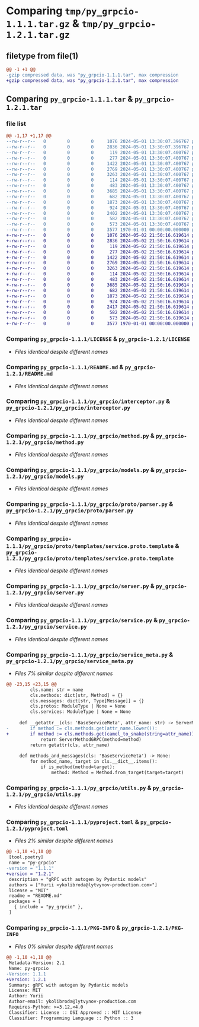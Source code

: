 # Comparing `tmp/py_grpcio-1.1.1.tar.gz` & `tmp/py_grpcio-1.2.1.tar.gz`

## filetype from file(1)

```diff
@@ -1 +1 @@
-gzip compressed data, was "py_grpcio-1.1.1.tar", max compression
+gzip compressed data, was "py_grpcio-1.2.1.tar", max compression
```

## Comparing `py_grpcio-1.1.1.tar` & `py_grpcio-1.2.1.tar`

### file list

```diff
@@ -1,17 +1,17 @@
--rw-r--r--   0        0        0     1076 2024-05-01 13:30:07.396767 py_grpcio-1.1.1/LICENSE
--rw-r--r--   0        0        0     2836 2024-05-01 13:30:07.396767 py_grpcio-1.1.1/README.md
--rw-r--r--   0        0        0      119 2024-05-01 13:30:07.400767 py_grpcio-1.1.1/py_grpcio/__init__.py
--rw-r--r--   0        0        0      277 2024-05-01 13:30:07.400767 py_grpcio-1.1.1/py_grpcio/exceptions.py
--rw-r--r--   0        0        0     1422 2024-05-01 13:30:07.400767 py_grpcio-1.1.1/py_grpcio/interceptor.py
--rw-r--r--   0        0        0     2769 2024-05-01 13:30:07.400767 py_grpcio-1.1.1/py_grpcio/method.py
--rw-r--r--   0        0        0     3263 2024-05-01 13:30:07.400767 py_grpcio-1.1.1/py_grpcio/models.py
--rw-r--r--   0        0        0      114 2024-05-01 13:30:07.400767 py_grpcio-1.1.1/py_grpcio/proto/__init__.py
--rw-r--r--   0        0        0      483 2024-05-01 13:30:07.400767 py_grpcio-1.1.1/py_grpcio/proto/enums.py
--rw-r--r--   0        0        0     3685 2024-05-01 13:30:07.400767 py_grpcio-1.1.1/py_grpcio/proto/parser.py
--rw-r--r--   0        0        0      682 2024-05-01 13:30:07.400767 py_grpcio-1.1.1/py_grpcio/proto/templates/service.proto.template
--rw-r--r--   0        0        0     1873 2024-05-01 13:30:07.400767 py_grpcio-1.1.1/py_grpcio/server.py
--rw-r--r--   0        0        0      924 2024-05-01 13:30:07.400767 py_grpcio-1.1.1/py_grpcio/service.py
--rw-r--r--   0        0        0     2402 2024-05-01 13:30:07.400767 py_grpcio-1.1.1/py_grpcio/service_meta.py
--rw-r--r--   0        0        0      582 2024-05-01 13:30:07.400767 py_grpcio-1.1.1/py_grpcio/utils.py
--rw-r--r--   0        0        0      573 2024-05-01 13:30:07.400767 py_grpcio-1.1.1/pyproject.toml
--rw-r--r--   0        0        0     3577 1970-01-01 00:00:00.000000 py_grpcio-1.1.1/PKG-INFO
+-rw-r--r--   0        0        0     1076 2024-05-02 21:50:16.619614 py_grpcio-1.2.1/LICENSE
+-rw-r--r--   0        0        0     2836 2024-05-02 21:50:16.619614 py_grpcio-1.2.1/README.md
+-rw-r--r--   0        0        0      119 2024-05-02 21:50:16.619614 py_grpcio-1.2.1/py_grpcio/__init__.py
+-rw-r--r--   0        0        0      277 2024-05-02 21:50:16.619614 py_grpcio-1.2.1/py_grpcio/exceptions.py
+-rw-r--r--   0        0        0     1422 2024-05-02 21:50:16.619614 py_grpcio-1.2.1/py_grpcio/interceptor.py
+-rw-r--r--   0        0        0     2769 2024-05-02 21:50:16.619614 py_grpcio-1.2.1/py_grpcio/method.py
+-rw-r--r--   0        0        0     3263 2024-05-02 21:50:16.619614 py_grpcio-1.2.1/py_grpcio/models.py
+-rw-r--r--   0        0        0      114 2024-05-02 21:50:16.619614 py_grpcio-1.2.1/py_grpcio/proto/__init__.py
+-rw-r--r--   0        0        0      483 2024-05-02 21:50:16.619614 py_grpcio-1.2.1/py_grpcio/proto/enums.py
+-rw-r--r--   0        0        0     3685 2024-05-02 21:50:16.619614 py_grpcio-1.2.1/py_grpcio/proto/parser.py
+-rw-r--r--   0        0        0      682 2024-05-02 21:50:16.619614 py_grpcio-1.2.1/py_grpcio/proto/templates/service.proto.template
+-rw-r--r--   0        0        0     1873 2024-05-02 21:50:16.619614 py_grpcio-1.2.1/py_grpcio/server.py
+-rw-r--r--   0        0        0      924 2024-05-02 21:50:16.619614 py_grpcio-1.2.1/py_grpcio/service.py
+-rw-r--r--   0        0        0     2417 2024-05-02 21:50:16.619614 py_grpcio-1.2.1/py_grpcio/service_meta.py
+-rw-r--r--   0        0        0      582 2024-05-02 21:50:16.619614 py_grpcio-1.2.1/py_grpcio/utils.py
+-rw-r--r--   0        0        0      573 2024-05-02 21:50:16.619614 py_grpcio-1.2.1/pyproject.toml
+-rw-r--r--   0        0        0     3577 1970-01-01 00:00:00.000000 py_grpcio-1.2.1/PKG-INFO
```

### Comparing `py_grpcio-1.1.1/LICENSE` & `py_grpcio-1.2.1/LICENSE`

 * *Files identical despite different names*

### Comparing `py_grpcio-1.1.1/README.md` & `py_grpcio-1.2.1/README.md`

 * *Files identical despite different names*

### Comparing `py_grpcio-1.1.1/py_grpcio/interceptor.py` & `py_grpcio-1.2.1/py_grpcio/interceptor.py`

 * *Files identical despite different names*

### Comparing `py_grpcio-1.1.1/py_grpcio/method.py` & `py_grpcio-1.2.1/py_grpcio/method.py`

 * *Files identical despite different names*

### Comparing `py_grpcio-1.1.1/py_grpcio/models.py` & `py_grpcio-1.2.1/py_grpcio/models.py`

 * *Files identical despite different names*

### Comparing `py_grpcio-1.1.1/py_grpcio/proto/parser.py` & `py_grpcio-1.2.1/py_grpcio/proto/parser.py`

 * *Files identical despite different names*

### Comparing `py_grpcio-1.1.1/py_grpcio/proto/templates/service.proto.template` & `py_grpcio-1.2.1/py_grpcio/proto/templates/service.proto.template`

 * *Files identical despite different names*

### Comparing `py_grpcio-1.1.1/py_grpcio/server.py` & `py_grpcio-1.2.1/py_grpcio/server.py`

 * *Files identical despite different names*

### Comparing `py_grpcio-1.1.1/py_grpcio/service.py` & `py_grpcio-1.2.1/py_grpcio/service.py`

 * *Files identical despite different names*

### Comparing `py_grpcio-1.1.1/py_grpcio/service_meta.py` & `py_grpcio-1.2.1/py_grpcio/service_meta.py`

 * *Files 7% similar despite different names*

```diff
@@ -23,15 +23,15 @@
         cls.name: str = name
         cls.methods: dict[str, Method] = {}
         cls.messages: dict[str, Type[Message]] = {}
         cls.protos: ModuleType | None = None
         cls.services: ModuleType | None = None
 
     def __getattr__(cls: 'BaseServiceMeta', attr_name: str) -> ServerMethodGRPC | Any:
-        if method := cls.methods.get(attr_name.lower()):
+        if method := cls.methods.get(camel_to_snake(string=attr_name)):
             return ServerMethodGRPC(method=method)
         return getattr(cls, attr_name)
 
     def methods_and_messages(cls: 'BaseServiceMeta') -> None:
         for method_name, target in cls.__dict__.items():
             if is_method(method=target):
                 method: Method = Method.from_target(target=target)
```

### Comparing `py_grpcio-1.1.1/py_grpcio/utils.py` & `py_grpcio-1.2.1/py_grpcio/utils.py`

 * *Files identical despite different names*

### Comparing `py_grpcio-1.1.1/pyproject.toml` & `py_grpcio-1.2.1/pyproject.toml`

 * *Files 2% similar despite different names*

```diff
@@ -1,10 +1,10 @@
 [tool.poetry]
 name = "py-grpcio"
-version = "1.1.1"
+version = "1.2.1"
 description = "gRPC with autogen by Pydantic models"
 authors = ["Yurii <ykolibroda@lytvynov-production.com>"]
 license = "MIT"
 readme = "README.md"
 packages = [
   { include = "py_grpcio" },
 ]
```

### Comparing `py_grpcio-1.1.1/PKG-INFO` & `py_grpcio-1.2.1/PKG-INFO`

 * *Files 0% similar despite different names*

```diff
@@ -1,10 +1,10 @@
 Metadata-Version: 2.1
 Name: py-grpcio
-Version: 1.1.1
+Version: 1.2.1
 Summary: gRPC with autogen by Pydantic models
 License: MIT
 Author: Yurii
 Author-email: ykolibroda@lytvynov-production.com
 Requires-Python: >=3.12,<4.0
 Classifier: License :: OSI Approved :: MIT License
 Classifier: Programming Language :: Python :: 3
```

